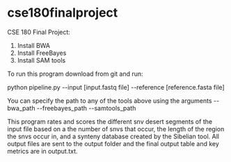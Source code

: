 # cse180finalproject
CSE 180 Final Project:


1. Install BWA
2. Install FreeBayes
3. Install SAM tools

To run this program download from git and run:

python pipeline.py --input [input.fastq file] --reference [reference.fasta file]

You can specify the path to any of the tools above using the arguments
--bwa_path
--freebayes_path
--samtools_path

This program rates and scores the different snv desert segments of the input file based on a the number of snvs that occur, the length of the region the snvs occur in, and a synteny database created by the Sibelian tool. All output files are sent to the output folder and the final output table and key metrics are in output.txt. 

